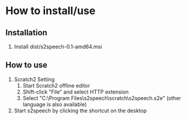 # How to install/use

## Installation

1. Install dist/s2speech-0.1-amd64.msi

## How to use

1. Scratch2 Setting
    1. Start Scratch2 offline editor
    1. Shift-click "File" and select HTTP extension
    1. Select "C:\Program Files\s2speech\scratch\s2speech.s2e" (other language is also available)
1. Start s2speech by clicking the shortcut on the desktop


